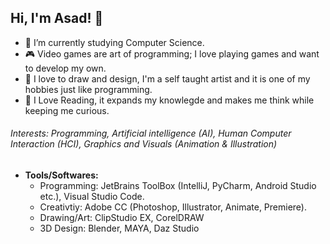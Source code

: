 ## Hi, I'm Asad! 👋
- :boy: I’m currently studying Computer Science.
- 🎮 Video games are art of programming; I love playing games and want to develop my own.
- 🎨 I love to draw and design, I'm a self taught artist and it is one of my hobbies just like programming.
- 📖 I Love Reading, it expands my knowlegde and makes me think while keeping me curious.

###### Interests: Programming, Artificial intelligence (AI), Human Computer Interaction (HCI), Graphics and Visuals (Animation & Illustration)
 
- **Tools/Softwares:**
    - Programming: JetBrains ToolBox (IntelliJ, PyCharm, Android Studio etc.), Visual Studio Code.
    - Creativtiy: Adobe CC (Photoshop, Illustrator, Animate, Premiere).
    - Drawing/Art: ClipStudio EX, CorelDRAW
    - 3D Design: Blender, MAYA, Daz Studio
